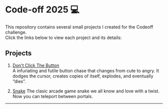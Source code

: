 # Code-off 2025 💻

This repository contains several small projects I created for the Codeoff challenge.  
Click the links below to view each project and its details:

## Projects

1. [Don't Click The Button](./Week1-TrickyButton/README.md)  
   A infuriating and futile button chase that changes from cute to angry. It dodges the cursor, creates copies of itself, explodes, and eventually “dies”.

2. [Snake](./ArcadeGame/README.md)
   The clasic arcade game snake we all know and love with a twist.
   Now you can teleport between portals.



---



